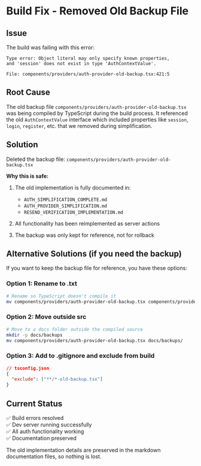 # Build Fix - Removed Old Backup File

## Issue

The build was failing with this error:

```
Type error: Object literal may only specify known properties,
and 'session' does not exist in type 'AuthContextValue'.

File: components/providers/auth-provider-old-backup.tsx:421:5
```

## Root Cause

The old backup file `components/providers/auth-provider-old-backup.tsx` was being compiled by TypeScript during the build process. It referenced the old `AuthContextValue` interface which included properties like `session`, `login`, `register`, etc. that we removed during simplification.

## Solution

Deleted the backup file: `components/providers/auth-provider-old-backup.tsx`

**Why this is safe:**

1. The old implementation is fully documented in:

   - `AUTH_SIMPLIFICATION_COMPLETE.md`
   - `AUTH_PROVIDER_SIMPLIFICATION.md`
   - `RESEND_VERIFICATION_IMPLEMENTATION.md`

2. All functionality has been reimplemented as server actions

3. The backup was only kept for reference, not for rollback

## Alternative Solutions (if you need the backup)

If you want to keep the backup file for reference, you have these options:

### Option 1: Rename to .txt

```bash
# Rename so TypeScript doesn't compile it
mv components/providers/auth-provider-old-backup.tsx components/providers/auth-provider-old-backup.tsx.txt
```

### Option 2: Move outside src

```bash
# Move to a docs folder outside the compiled source
mkdir -p docs/backups
mv components/providers/auth-provider-old-backup.tsx docs/backups/
```

### Option 3: Add to .gitignore and exclude from build

```json
// tsconfig.json
{
  "exclude": ["**/*-old-backup.tsx"]
}
```

## Current Status

✅ Build errors resolved  
✅ Dev server running successfully  
✅ All auth functionality working  
✅ Documentation preserved

The old implementation details are preserved in the markdown documentation files, so nothing is lost.
